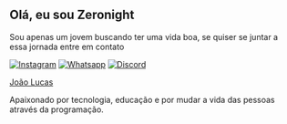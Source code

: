 ## Olá, eu sou Zeronight 
 Sou apenas um jovem buscando ter uma vida boa, se quiser se juntar a essa jornada entre em contato

[![Instagram](https://img.shields.io/badge/Instagram-E4405F?style=for-the-badge&logo=instagram&logoColor=white)](https://instagram.com/zeronight_slp)
[![Whatsapp](https://img.shields.io/badge/WhatsApp-25D366?style=for-the-badge&logo=whatsapp&logoColor=whit)](https://wa.me/5511941231419)
[![ Discord ](https://img.shields.io/badge/Discord-7289DA?style=for-the-badge&logo=discord&logoColor=white)](https://discord.gg/bEbfnrc8bk )

<div class="badge-base LI-profile-badge" data-locale="pt_BR" data-size="medium" data-theme="dark" data-type="HORIZONTAL" data-vanity="joão-lucas-a75720294" data-version="v1"><a class="badge-base__link LI-simple-link" href="https://br.linkedin.com/in/jo%C3%A3o-lucas-a75720294?trk=profile-badge">João Lucas</a></div>
              

Apaixonado por tecnologia, educação e por mudar a vida das pessoas através da programação.
